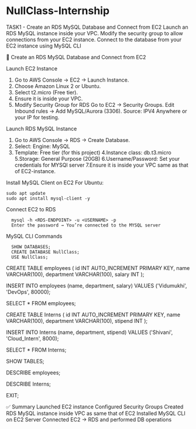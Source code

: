 # NullClass-Internship
TASK1 - Create an RDS MySQL Database and Connect from EC2 Launch an RDS MySQL instance inside your VPC. Modify the security group to allow connections from your EC2 instance. Connect to the database from your EC2 instance using MySQL CLI

🚀 Create an RDS MySQL Database and Connect from EC2


   Launch EC2 Instance

1. Go to AWS Console → EC2 → Launch Instance.
2. Choose Amazon Linux 2 or Ubuntu.
3. Select t2.micro (Free tier).
4. Ensure it is inside your VPC.
5. Modify Security Group for RDS
    Go to EC2 → Security Groups.
    Edit Inbound rules → Add MySQL/Aurora (3306).
    Source: IPV4 Anywhere or your IP for testing.
   

 Launch RDS MySQL Instance
1. Go to AWS Console → RDS → Create Database.
2. Select:
    Engine: MySQL
3. Template: Free tier (for this project)
4.Instance class: db.t3.micro
5.Storage: General Purpose (20GB)
6.Username/Password: Set your credentials for MYSQl server
7.Ensure it is inside your VPC same as that of EC2-instance.


 Install MySQL Client on EC2
For Ubuntu:

    sudo apt update
    sudo apt install mysql-client -y

  Connect EC2 to RDS

      mysql -h <RDS-ENDPOINT> -u <USERNAME> -p
      Enter the password → You’re connected to the MYSQL server

  MySQL CLI Commands
  
      SHOW DATABASES;
      CREATE DATABASE NullClass;
      USE NullClass;

CREATE TABLE employees (
    id INT AUTO_INCREMENT PRIMARY KEY,
    name VARCHAR(100),
    department VARCHAR(100),
    salary INT
);

INSERT INTO employees (name, department, salary) 
VALUES ('Vidumukhi', 'DevOps', 80000);

SELECT * FROM employees;

CREATE TABLE Interns (
    id INT AUTO_INCREMENT PRIMARY KEY,
    name VARCHAR(100),
    department VARCHAR(100),
    stipend INT
);

INSERT INTO Interns (name, department, stipend) 
VALUES ('Shivani', 'Cloud_Intern', 8000);

SELECT * FROM Interns;

SHOW TABLES;

DESCRIBE employees;

DESCRIBE Interns;

EXIT;



✅ Summary
Launched EC2 instance 
Configured Security Groups
Created RDS MySQL instance inside VPC as same that of EC2
Installed MySQL CLI on EC2 Server
Connected EC2 → RDS and performed DB operations











